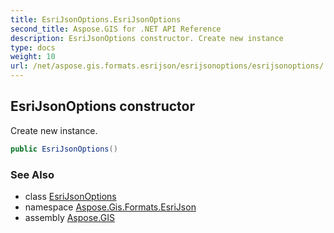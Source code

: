 ```yaml
---
title: EsriJsonOptions.EsriJsonOptions
second_title: Aspose.GIS for .NET API Reference
description: EsriJsonOptions constructor. Create new instance
type: docs
weight: 10
url: /net/aspose.gis.formats.esrijson/esrijsonoptions/esrijsonoptions/
---
```

## EsriJsonOptions constructor

Create new instance.

```csharp
public EsriJsonOptions()
```

### See Also

* class [EsriJsonOptions](../)
* namespace [Aspose.Gis.Formats.EsriJson](../../esrijsonoptions/)
* assembly [Aspose.GIS](../../../)


